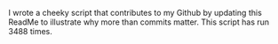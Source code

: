 I wrote a cheeky script that contributes to my Github by updating this ReadMe to illustrate why more than commits matter. This script has run 3488 times.